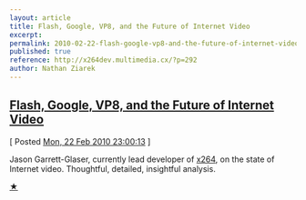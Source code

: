 ```yaml
---
layout: article
title: Flash, Google, VP8, and the Future of Internet Video
excerpt: 
permalink: 2010-02-22-flash-google-vp8-and-the-future-of-internet-video
published: true
reference: http://x264dev.multimedia.cx/?p=292
author: Nathan Ziarek
---
```


## [Flash, Google, VP8, and the Future of Internet Video][0]  
\[ Posted [Mon, 22 Feb 2010 23:00:13][1] \]

Jason Garrett-Glaser, currently lead developer of [x264][2], on the state of Internet video. Thoughtful, detailed, insightful analysis. 

[★ ][3]



[0]: http://x264dev.multimedia.cx/?p=292
[1]: http://nathanziarek.tumblr.com/post/406389095
[2]: http://www.videolan.org/developers/x264.html
[3]: http://daringfireball.net/linked/2010/02/22/garrett-glaser "Permanent link to 'Flash, Google, VP8, and the Future of Internet Video'"